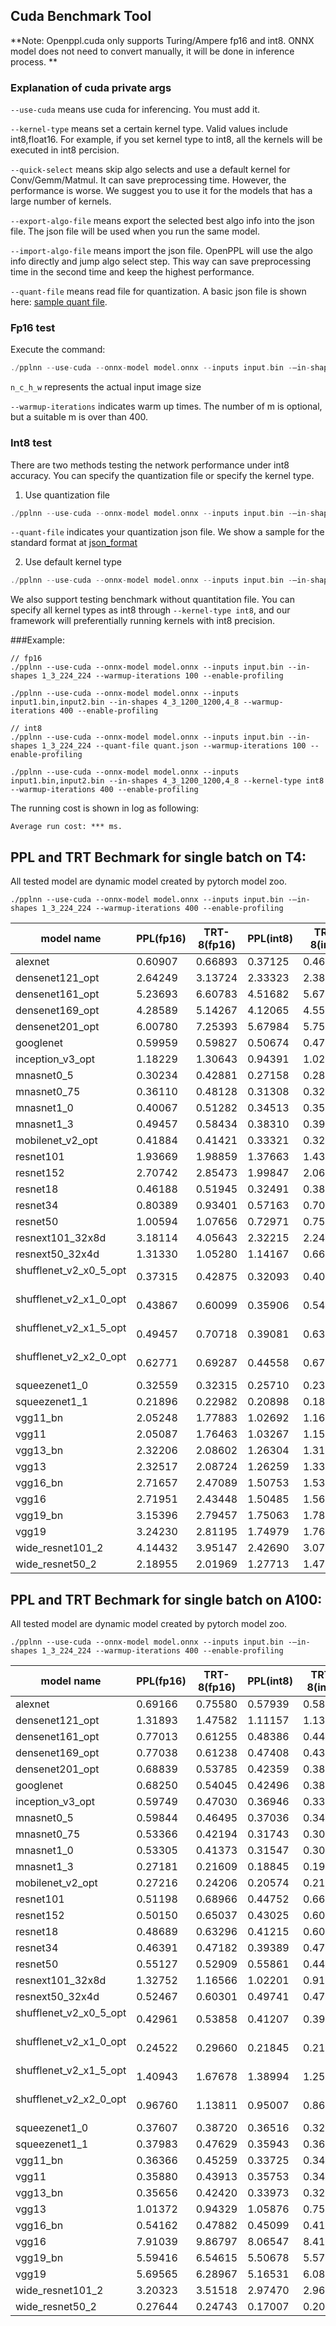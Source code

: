 ## Cuda Benchmark Tool

**Note: Openppl.cuda only supports Turing/Ampere fp16 and int8. ONNX model does not need to convert manually, it will be done in inference process. **

### Explanation of cuda private args

`--use-cuda` means use cuda for inferencing. You must add it.

`--kernel-type`  means set a certain kernel type. Valid values include int8,float16. For example, if you set kernel type to int8, all the kernels will be executed in int8 percision.

`--quick-select` means skip algo selects and use a default kernel for Conv/Gemm/Matmul. It can save preprocessing time. However, the performance is worse. We suggest you to use it for the models that has a large number of kernels.

`--export-algo-file` means export the selected best algo info into the json file. The json file will be used when you run the same model.

`--import-algo-file` means import the json file. OpenPPL will use the algo info directly and jump algo select step. This way can save preprocessing time in the second time and keep the highest performance.

`--quant-file` means read file for quantization. A basic json file is shown here: [sample quant file](../../../tests/testdata/quant_test.json).


### Fp16 test

Execute the command:

```C++
./pplnn --use-cuda --onnx-model model.onnx --inputs input.bin -–in-shapes n_c_h_w [--warmup-iterations m] --enable-profiling
```

`n_c_h_w` represents the actual input image size

`--warmup-iterations` indicates warm up times. The number of m is optional, but a suitable m is over than 400.

### Int8 test

There are two methods testing the network performance under int8 accuracy. You can specify the quantization file or specify the kernel type.

1. Use quantization file

```C++
./pplnn --use-cuda --onnx-model model.onnx --inputs input.bin -–in-shapes n_c_h_w --quantization quant.json [--warmup-iterations m] --enable-profiling
```

`--quant-file` indicates your quantization json file. We show a sample for the standard format at [json_format](../../../tests/testdata/quant_test.json)

2. Use default kernel type

```C++
./pplnn --use-cuda --onnx-model model.onnx --inputs input.bin -–in-shapes n_c_h_w --kernel-type int8 [--warmup-iterations m] --enable-profiling
```

We also support testing benchmark without quantitation file. You can specify all kernel types as int8 through `--kernel-type int8`, and our framework will preferentially running kernels with int8 precision.


###Example:

```
// fp16
./pplnn --use-cuda --onnx-model model.onnx --inputs input.bin --in-shapes 1_3_224_224 --warmup-iterations 100 --enable-profiling

./pplnn --use-cuda --onnx-model model.onnx --inputs input1.bin,input2.bin --in-shapes 4_3_1200_1200,4_8 --warmup-iterations 400 --enable-profiling

// int8
./pplnn --use-cuda --onnx-model model.onnx --inputs input.bin --in-shapes 1_3_224_224 --quant-file quant.json --warmup-iterations 100 --enable-profiling

./pplnn --use-cuda --onnx-model model.onnx --inputs input1.bin,input2.bin --in-shapes 4_3_1200_1200,4_8 --kernel-type int8 --warmup-iterations 400 --enable-profiling
```

The running cost is shown in log as following:

```
Average run cost: *** ms.
```

## PPL and TRT Bechmark for single batch on T4:

All tested model are dynamic model created by pytorch model zoo.

```
./pplnn --use-cuda --onnx-model model.onnx --inputs input.bin -–in-shapes 1_3_224_224 --warmup-iterations 400 --enable-profiling
```


| model name                  | PPL(fp16)  | TRT-8(fp16)  | PPL(int8)  | TRT-8(int8)  |
|--------------------------|----------|----------|----------|-----------|
| alexnet                  | 0.60907  | 0.66893  | 0.37125  | 0.463265  |
| densenet121_opt          | 2.64249  | 3.13724  | 2.33323  | 2.385010  |
| densenet161_opt          | 5.23693  | 6.60783  | 4.51682  | 5.670840  |
| densenet169_opt          | 4.28589  | 5.14267  | 4.12065  | 4.559300  |
| densenet201_opt          | 6.00780  | 7.25393  | 5.67984  | 5.752000  |
| googlenet                | 0.59959  | 0.59827  | 0.50674  | 0.475418  |
| inception_v3_opt         | 1.18229  | 1.30643  | 0.94391  | 1.020050  |
| mnasnet0_5               | 0.30234  | 0.42881  | 0.27158  | 0.289278  |
| mnasnet0_75              | 0.36110  | 0.48128  | 0.31308  | 0.325904  |
| mnasnet1_0               | 0.40067  | 0.51282  | 0.34513  | 0.354618  |
| mnasnet1_3               | 0.49457  | 0.58434  | 0.38310  | 0.392936  |
| mobilenet_v2_opt         | 0.41884  | 0.41421  | 0.33321  | 0.323009  |
| resnet101                | 1.93669  | 1.98859  | 1.37663  | 1.430260  |
| resnet152                | 2.70742  | 2.85473  | 1.99847  | 2.063570  |
| resnet18                 | 0.46188  | 0.51945  | 0.32491  | 0.385676  |
| resnet34                 | 0.80389  | 0.93401  | 0.57163  | 0.700629  |
| resnet50                 | 1.00594  | 1.07656  | 0.72971  | 0.753079  |
| resnext101_32x8d         | 3.18114  | 4.05643  | 2.32215  | 2.249280  |
| resnext50_32x4d          | 1.31330  | 1.05280  | 1.14167  | 0.663751  |
| shufflenet_v2_x0_5_opt   | 0.37315  | 0.42875  | 0.32093  | 0.406154  |
| shufflenet_v2_x1_0_opt   | 0.43867  | 0.60099  | 0.35906  | 0.544227  |
| shufflenet_v2_x1_5_opt   | 0.49457  | 0.70718  | 0.39081  | 0.637523  |
| shufflenet_v2_x2_0_opt   | 0.62771  | 0.69287  | 0.44558  | 0.678042  |
| squeezenet1_0            | 0.32559  | 0.32315  | 0.25710  | 0.236034  |
| squeezenet1_1            | 0.21896  | 0.22982  | 0.20898  | 0.182581  |
| vgg11_bn                 | 2.05248  | 1.77883  | 1.02692  | 1.165940  |
| vgg11                    | 2.05087  | 1.76463  | 1.03267  | 1.156350  |
| vgg13_bn                 | 2.32206  | 2.08602  | 1.26304  | 1.311380  |
| vgg13                    | 2.32517  | 2.08724  | 1.26259  | 1.331050  |
| vgg16_bn                 | 2.71657  | 2.47089  | 1.50753  | 1.538240  |
| vgg16                    | 2.71951  | 2.43448  | 1.50485  | 1.563360  |
| vgg19_bn                 | 3.15396  | 2.79457  | 1.75063  | 1.782030  |
| vgg19                    | 3.24230  | 2.81195  | 1.74979  | 1.768750  |
| wide_resnet101_2         | 4.14432  | 3.95147  | 2.42690  | 3.070870  |
| wide_resnet50_2          | 2.18955  | 2.01969  | 1.27713  | 1.475030  |

## PPL and TRT Bechmark for single batch on A100:

All tested model are dynamic model created by pytorch model zoo.

```
./pplnn --use-cuda --onnx-model model.onnx --inputs input.bin -–in-shapes 1_3_224_224 --warmup-iterations 400 --enable-profiling
```

| model name                  | PPL(fp16)  | TRT-8(fp16)  | PPL(int8)  | TRT-8(int8)  |
|--------------------------|----------|----------|----------|-----------|
| alexnet                  | 0.69166  | 0.75580  | 0.57939  | 0.58799   |
| densenet121_opt          | 1.31893  | 1.47582  | 1.11157  | 1.13391   |
| densenet161_opt          | 0.77013  | 0.61255  | 0.48386  | 0.44009   |
| densenet169_opt          | 0.77038  | 0.61238  | 0.47408  | 0.43213   |
| densenet201_opt          | 0.68839  | 0.53785  | 0.42359  | 0.38924   |
| googlenet                | 0.68250  | 0.54045  | 0.42496  | 0.38812   |
| inception_v3_opt         | 0.59749  | 0.47030  | 0.36946  | 0.33871   |
| mnasnet0_5               | 0.59844  | 0.46495  | 0.37036  | 0.34008   |
| mnasnet0_75              | 0.53366  | 0.42194  | 0.31743  | 0.30304   |
| mnasnet1_0               | 0.53305  | 0.41373  | 0.31547  | 0.30280   |
| mnasnet1_3               | 0.27181  | 0.21609  | 0.18845  | 0.19090   |
| mobilenet_v2_opt         | 0.27216  | 0.24206  | 0.20574  | 0.21182   |
| resnet101                | 0.51198  | 0.68966  | 0.44752  | 0.66234   |
| resnet152                | 0.50150  | 0.65037  | 0.43025  | 0.60930   |
| resnet18                 | 0.48689  | 0.63296  | 0.41215  | 0.60837   |
| resnet34                 | 0.46391  | 0.47182  | 0.39389  | 0.47703   |
| resnet50                 | 0.55127  | 0.52909  | 0.55861  | 0.44232   |
| resnext101_32x8d         | 1.32752  | 1.16566  | 1.02201  | 0.91733   |
| resnext50_32x4d          | 0.52467  | 0.60301  | 0.49741  | 0.47155   |
| shufflenet_v2_x0_5_opt   | 0.42961  | 0.53858  | 0.41207  | 0.39974   |
| shufflenet_v2_x1_0_opt   | 0.24522  | 0.29660  | 0.21845  | 0.21931   |
| shufflenet_v2_x1_5_opt   | 1.40943  | 1.67678  | 1.38994  | 1.25584   |
| shufflenet_v2_x2_0_opt   | 0.96760  | 1.13811  | 0.95007  | 0.86511   |
| squeezenet1_0            | 0.37607  | 0.38720  | 0.36516  | 0.32030   |
| squeezenet1_1            | 0.37983  | 0.47629  | 0.35943  | 0.36411   |
| vgg11_bn                 | 0.36366  | 0.45259  | 0.33725  | 0.34626   |
| vgg11                    | 0.35880  | 0.43913  | 0.35753  | 0.34363   |
| vgg13_bn                 | 0.35656  | 0.42420  | 0.33973  | 0.32771   |
| vgg13                    | 1.01372  | 0.94329  | 1.05876  | 0.75047   |
| vgg16_bn                 | 0.54162  | 0.47882  | 0.45099  | 0.41977   |
| vgg16                    | 7.91039  | 9.86797  | 8.06547  | 8.41490   |
| vgg19_bn                 | 5.59416  | 6.54615  | 5.50678  | 5.57383   |
| vgg19                    | 5.69565  | 6.28967  | 5.16531  | 6.08624   |
| wide_resnet101_2         | 3.20323  | 3.51518  | 2.97470  | 2.96758   |
| wide_resnet50_2          | 0.27644  | 0.24743  | 0.17007  | 0.20691   |

